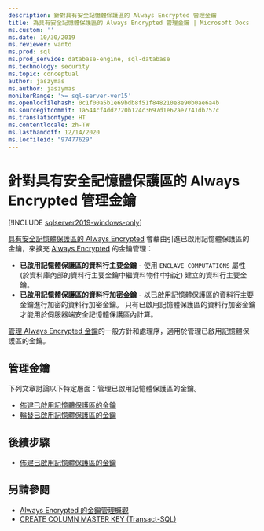 ```yaml
---
description: 針對具有安全記憶體保護區的 Always Encrypted 管理金鑰
title: 為具有安全記憶體保護區的 Always Encrypted 管理金鑰 | Microsoft Docs
ms.custom: ''
ms.date: 10/30/2019
ms.reviewer: vanto
ms.prod: sql
ms.prod_service: database-engine, sql-database
ms.technology: security
ms.topic: conceptual
author: jaszymas
ms.author: jaszymas
monikerRange: '>= sql-server-ver15'
ms.openlocfilehash: 0c1f00a5b1e69bdb8f51f848210e8e90b0ae6a4b
ms.sourcegitcommit: 1a544cf4dd2720b124c3697d1e62ae7741db757c
ms.translationtype: HT
ms.contentlocale: zh-TW
ms.lasthandoff: 12/14/2020
ms.locfileid: "97477629"
---
```

# <a name="manage-keys-for-always-encrypted-with-secure-enclaves"></a>針對具有安全記憶體保護區的 Always Encrypted 管理金鑰
[!INCLUDE [sqlserver2019-windows-only](../../../includes/applies-to-version/sqlserver2019-windows-only.md)]

[具有安全記憶體保護區的 Always Encrypted](always-encrypted-enclaves.md) 會藉由引進已啟用記憶體保護區的金鑰，來擴充 [Always Encrypted](always-encrypted-database-engine.md) 的金鑰管理： 

- **已啟用記憶體保護區的資料行主要金鑰** - 使用 `ENCLAVE_COMPUTATIONS` 屬性 (於資料庫內部的資料行主要金鑰中繼資料物件中指定) 建立的資料行主要金鑰。 
- **已啟用記憶體保護區的資料行加密金鑰** - 以已啟用記憶體保護區的資料行主要金鑰進行加密的資料行加密金鑰。 只有已啟用記憶體保護區的資料行加密金鑰才能用於伺服器端安全記憶體保護區內計算。 

[管理 Always Encrypted 金鑰](overview-of-key-management-for-always-encrypted.md)的一般方針和處理序，適用於管理已啟用記憶體保護區的金鑰。 

## <a name="managing-keys"></a>管理金鑰

下列文章討論以下特定層面：管理已啟用記憶體保護區的金鑰。

- [佈建已啟用記憶體保護區的金鑰](always-encrypted-enclaves-provision-keys.md)
- [輪替已啟用記憶體保護區的金鑰](always-encrypted-enclaves-rotate-keys.md)

## <a name="next-steps"></a>後續步驟
- [佈建已啟用記憶體保護區的金鑰](always-encrypted-enclaves-provision-keys.md)

## <a name="see-also"></a>另請參閱  
- [Always Encrypted 的金鑰管理概觀](overview-of-key-management-for-always-encrypted.md)
- [CREATE COLUMN MASTER KEY (Transact-SQL)](../../../t-sql/statements/create-column-master-key-transact-sql.md)
